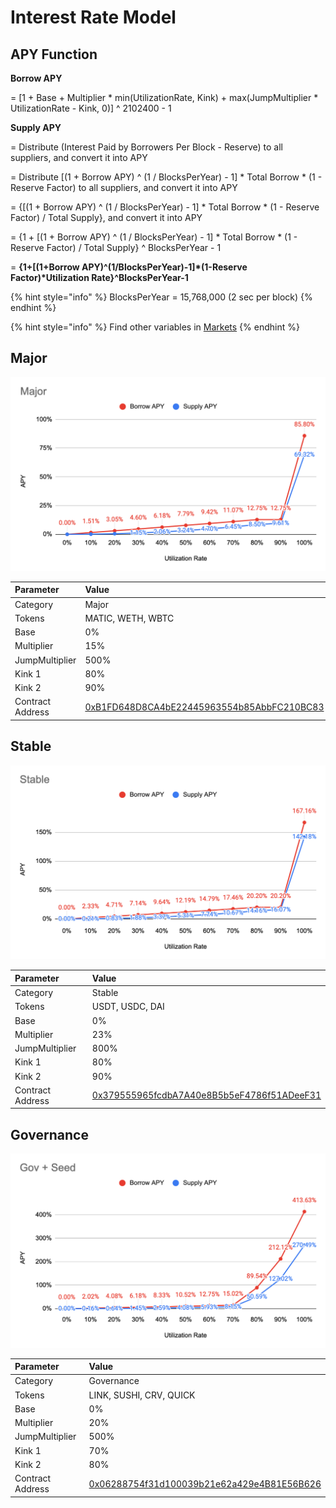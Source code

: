 # Interest Rate Model

## APY Function

**Borrow APY**

= \[1 + Base + Multiplier \* min\(UtilizationRate, Kink\) + max\(JumpMultiplier \* UtilizationRate - Kink, 0\)\] ^ 2102400 - 1

**Supply APY**

= Distribute \(Interest Paid by Borrowers Per Block - Reserve\) to all suppliers, and convert it into APY

= Distribute \[\(1 + Borrow APY\) ^ \(1 / BlocksPerYear\) - 1\] \* Total Borrow \* \(1 - Reserve Factor\) to all suppliers, and convert it into APY

= {\[\(1 + Borrow APY\) ^ \(1 / BlocksPerYear\) - 1\] \* Total Borrow \* \(1 - Reserve Factor\) / Total Supply}, and convert it into APY

= {1 + \[\(1 + Borrow APY\) ^ \(1 / BlocksPerYear\) - 1\] \* Total Borrow \* \(1 - Reserve Factor\) / Total Supply} ^ BlocksPerYear - 1

= **{1+\[\(1+Borrow APY\)^\(1/BlocksPerYear\)-1\]\*\(1-Reserve Factor\)\*Utilization Rate}^BlocksPerYear-1**

{% hint style="info" %}
BlocksPerYear = 15,768,000 \(2 sec per block\)
{% endhint %}

{% hint style="info" %}
Find other variables in [Markets](https://app.cream.finance/markets)
{% endhint %}

## Major

![](../.gitbook/assets/jie-tu-20210629-xia-wu-6.51.43.png)

| Parameter | Value |
| :--- | :--- |
| Category | Major |
| Tokens | MATIC, WETH, WBTC |
| Base | 0% |
| Multiplier | 15% |
| JumpMultiplier | 500% |
| Kink 1 | 80% |
| Kink 2 | 90% |
| Contract Address | [0xB1FD648D8CA4bE22445963554b85AbbFC210BC83](https://polygonscan.com/address/0xB1FD648D8CA4bE22445963554b85AbbFC210BC83) |

## Stable

![](../.gitbook/assets/jie-tu-20210629-xia-wu-6.36.02.png)

| Parameter | Value |
| :--- | :--- |
| Category | Stable |
| Tokens | USDT, USDC, DAI |
| Base | 0% |
| Multiplier | 23% |
| JumpMultiplier | 800% |
| Kink 1 | 80% |
| Kink 2 | 90% |
| Contract Address | [0x379555965fcdbA7A40e8B5b5eF4786f51ADeeF31](https://polygonscan.com/address/0x379555965fcdbA7A40e8B5b5eF4786f51ADeeF31) |

## Governance

![](../.gitbook/assets/jie-tu-20210629-xia-wu-6.52.39.png)

| Parameter | Value |
| :--- | :--- |
| Category | Governance |
| Tokens | LINK, SUSHI, CRV, QUICK |
| Base | 0% |
| Multiplier | 20% |
| JumpMultiplier | 500% |
| Kink 1 | 70% |
| Kink 2 | 80% |
| Contract Address | [0x06288754f31d100039b21e62a429e4B81E56B626](https://polygonscan.com/address/0x06288754f31d100039b21e62a429e4B81E56B626) |

